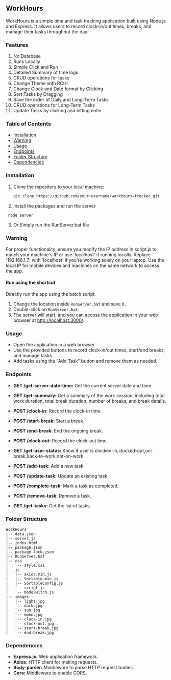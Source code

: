 ## WorkHours

WorkHours is a simple time and task tracking application built using Node.js and Express. It allows users to record clock-in/out times, breaks, and manage their tasks throughout the day.

### Features

1. No Database
2. Runs Locally
3. Simple Click and Run
4. Detailed Summary of time logs
5. CRUD operations for tasks
6. Change Theme with RCtrl
7. Change Clock and Date format by Clicking
8. Sort Tasks by Dragging
9. Save the order of Daily and Long-Term Tasks
10. CRUD operations for Long-Term Tasks
11. Update Tasks by clicking and hitting enter

### Table of Contents

- [Installation](#installation)
- [Warning](#Warning)
- [Usage](#usage)
- [Endpoints](#endpoints)
- [Folder Structure](#folder-structure)
- [Dependencies](#dependencies)


### Installation

1. Clone the repository to your local machine:

   ```bash
   git clone https://github.com/your-username/workhours-tracker.git
   ```
2. Install the packages and run the server
  ```npm install
   node server
  ```
3. Or Simply run the RunServer.bat file   


### Warning
For proper functionality, ensure you modify the IP address in script.js to match your machine's IP or use 'localhost' if running locally. Replace '192.168.1.7' with 'localhost' if you're working solely on your laptop. Use the local IP for mobile devices and machines on the same network to access the app.

#### Run using the shortcut

Directly run the app using the batch script.

1. Change the location inside `RunServer.bat` and save it.
2. Double-click on `RunServer.bat`.
3. The server will start, and you can access the application in your web browser at [http://localhost:3000/](http://localhost:3000/).

### Usage

- Open the application in a web browser.
- Use the provided buttons to record clock-in/out times, start/end breaks, and manage tasks.
- Add tasks using the "Add Task" button and remove them as needed.

### Endpoints

- **GET /get-server-date-time:**
  Get the current server date and time.

- **GET /get-summary:**
  Get a summary of the work session, including total work duration, total break duration, number of breaks, and break details.

- **POST /clock-in:**
  Record the clock-in time.

- **POST /start-break:**
  Start a break.

- **POST /end-break:**
  End the ongoing break.

- **POST /clock-out:**
  Record the clock-out time.

- **GET /get-user-status:**
  Know if user is clocked-in,clocked-out,on-break,back-to-work,not-on-work

- **POST /add-task:**
  Add a new task.

- **POST /update-task:**
  Update an existing task.

- **POST /complete-task:**
  Mark a task as completed.

- **POST /remove-task:**
  Remove a task.

- **GET /get-tasks:**
  Get the list of tasks.

### Folder Structure

```
WorkHours
|-- data.json
|-- server.js
|-- index.html
|-- package.json
|-- package-lock.json
|-- RunServer.bat
|-- css
|   `-- style.css
|-- js
|   |-- axios.min.js
|   |-- Sortable.min.js
|   |-- SortableConfig.js
|   `-- script.js
|   `-- modeSwitch.js
|-- images
|   |-- light.jpg
|   `-- dark.jpg
|   `-- sun.jpg
|   `-- moon.jpg
|   `-- clock-in.jpg
|   `-- clock-out.jpg
|   `-- start-break.jpg
|   `-- end-break.jpg
```

### Dependencies

- **Express.js:** Web application framework.
- **Axios:** HTTP client for making requests.
- **Body-parser:** Middleware to parse HTTP request bodies.
- **Cors:** Middleware to enable CORS.